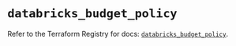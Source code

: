 # `databricks_budget_policy`

Refer to the Terraform Registry for docs: [`databricks_budget_policy`](https://registry.terraform.io/providers/databricks/databricks/1.86.0/docs/resources/budget_policy).
